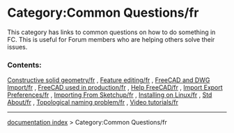 # Category:Common Questions/fr
This category has links to common questions on how to do something in FC. This is useful for Forum members who are helping others solve their issues.

### Contents:

[Constructive solid geometry/fr](Constructive_solid_geometry/fr.md) , [Feature editing/fr](Feature_editing/fr.md) , [FreeCAD and DWG Import/fr](FreeCAD_and_DWG_Import/fr.md) , [FreeCAD used in production/fr](FreeCAD_used_in_production/fr.md) , [Help FreeCAD/fr](Help_FreeCAD/fr.md) , [Import Export Preferences/fr](Import_Export_Preferences/fr.md) , [Importing From Sketchup/fr](Importing_From_Sketchup/fr.md) , [Installing on Linux/fr](Installing_on_Linux/fr.md) , [Std About/fr](Std_About/fr.md) , [Topological naming problem/fr](Topological_naming_problem/fr.md) , [Video tutorials/fr](Video_tutorials/fr.md)

---
[documentation index](../README.md) > Category:Common Questions/fr
